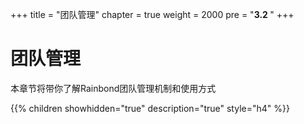 +++
title = "团队管理"
chapter = true
weight = 2000
pre = "<b>3.2  </b>"
+++

# 团队管理

本章节将带你了解Rainbond团队管理机制和使用方式

{{% children showhidden="true" description="true" style="h4"  %}}